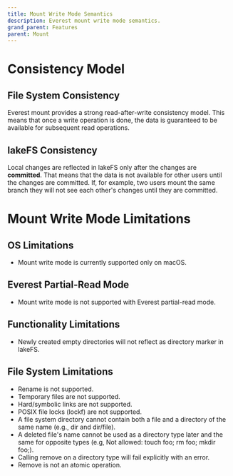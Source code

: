 ```yaml
---
title: Mount Write Mode Semantics
description: Everest mount write mode semantics.
grand_parent: Features
parent: Mount
---
```

# Consistency Model

## File System Consistency
Everest mount provides a strong read-after-write consistency model. 
This means that once a write operation is done, the data is guaranteed to be available for subsequent read operations.

## lakeFS Consistency
Local changes are reflected in lakeFS only after the changes are **committed**.
That means that the data is not available for other users until the changes are committed.
If, for example, two users mount the same branch they will not see each other's changes until they are committed.

# Mount Write Mode Limitations

## OS Limitations
- Mount write mode is currently supported only on macOS.

## Everest Partial-Read Mode
- Mount write mode is not supported with Everest partial-read mode.

## Functionality Limitations
- Newly created empty directories will not reflect as directory marker in lakeFS.

## File System Limitations
- Rename is not supported.
- Temporary files are not supported.
- Hard/symbolic links are not supported.
- POSIX file locks (lockf) are not supported.
- A file system directory cannot contain both a file and a directory of the same name (e.g., dir and dir/file).
- A deleted file's name cannot be used as a directory type later and the same for opposite types (e.g, Not allowed: touch foo; rm foo; mkdir foo;).
- Calling remove on a directory type will fail explicitly with an error.
- Remove is not an atomic operation.